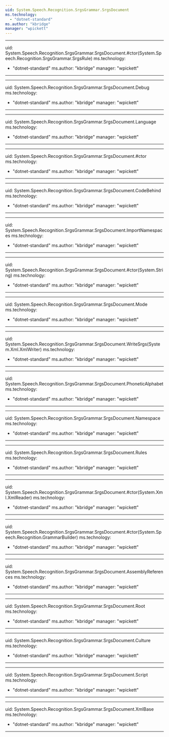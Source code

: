 ```yaml
---
uid: System.Speech.Recognition.SrgsGrammar.SrgsDocument
ms.technology: 
  - "dotnet-standard"
ms.author: "kbridge"
manager: "wpickett"
---
```


---
uid: System.Speech.Recognition.SrgsGrammar.SrgsDocument.#ctor(System.Speech.Recognition.SrgsGrammar.SrgsRule)
ms.technology: 
  - "dotnet-standard"
ms.author: "kbridge"
manager: "wpickett"
---

---
uid: System.Speech.Recognition.SrgsGrammar.SrgsDocument.Debug
ms.technology: 
  - "dotnet-standard"
ms.author: "kbridge"
manager: "wpickett"
---

---
uid: System.Speech.Recognition.SrgsGrammar.SrgsDocument.Language
ms.technology: 
  - "dotnet-standard"
ms.author: "kbridge"
manager: "wpickett"
---

---
uid: System.Speech.Recognition.SrgsGrammar.SrgsDocument.#ctor
ms.technology: 
  - "dotnet-standard"
ms.author: "kbridge"
manager: "wpickett"
---

---
uid: System.Speech.Recognition.SrgsGrammar.SrgsDocument.CodeBehind
ms.technology: 
  - "dotnet-standard"
ms.author: "kbridge"
manager: "wpickett"
---

---
uid: System.Speech.Recognition.SrgsGrammar.SrgsDocument.ImportNamespaces
ms.technology: 
  - "dotnet-standard"
ms.author: "kbridge"
manager: "wpickett"
---

---
uid: System.Speech.Recognition.SrgsGrammar.SrgsDocument.#ctor(System.String)
ms.technology: 
  - "dotnet-standard"
ms.author: "kbridge"
manager: "wpickett"
---

---
uid: System.Speech.Recognition.SrgsGrammar.SrgsDocument.Mode
ms.technology: 
  - "dotnet-standard"
ms.author: "kbridge"
manager: "wpickett"
---

---
uid: System.Speech.Recognition.SrgsGrammar.SrgsDocument.WriteSrgs(System.Xml.XmlWriter)
ms.technology: 
  - "dotnet-standard"
ms.author: "kbridge"
manager: "wpickett"
---

---
uid: System.Speech.Recognition.SrgsGrammar.SrgsDocument.PhoneticAlphabet
ms.technology: 
  - "dotnet-standard"
ms.author: "kbridge"
manager: "wpickett"
---

---
uid: System.Speech.Recognition.SrgsGrammar.SrgsDocument.Namespace
ms.technology: 
  - "dotnet-standard"
ms.author: "kbridge"
manager: "wpickett"
---

---
uid: System.Speech.Recognition.SrgsGrammar.SrgsDocument.Rules
ms.technology: 
  - "dotnet-standard"
ms.author: "kbridge"
manager: "wpickett"
---

---
uid: System.Speech.Recognition.SrgsGrammar.SrgsDocument.#ctor(System.Xml.XmlReader)
ms.technology: 
  - "dotnet-standard"
ms.author: "kbridge"
manager: "wpickett"
---

---
uid: System.Speech.Recognition.SrgsGrammar.SrgsDocument.#ctor(System.Speech.Recognition.GrammarBuilder)
ms.technology: 
  - "dotnet-standard"
ms.author: "kbridge"
manager: "wpickett"
---

---
uid: System.Speech.Recognition.SrgsGrammar.SrgsDocument.AssemblyReferences
ms.technology: 
  - "dotnet-standard"
ms.author: "kbridge"
manager: "wpickett"
---

---
uid: System.Speech.Recognition.SrgsGrammar.SrgsDocument.Root
ms.technology: 
  - "dotnet-standard"
ms.author: "kbridge"
manager: "wpickett"
---

---
uid: System.Speech.Recognition.SrgsGrammar.SrgsDocument.Culture
ms.technology: 
  - "dotnet-standard"
ms.author: "kbridge"
manager: "wpickett"
---

---
uid: System.Speech.Recognition.SrgsGrammar.SrgsDocument.Script
ms.technology: 
  - "dotnet-standard"
ms.author: "kbridge"
manager: "wpickett"
---

---
uid: System.Speech.Recognition.SrgsGrammar.SrgsDocument.XmlBase
ms.technology: 
  - "dotnet-standard"
ms.author: "kbridge"
manager: "wpickett"
---
